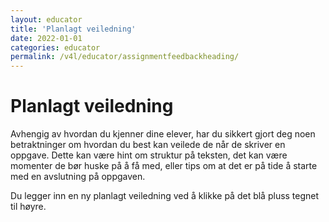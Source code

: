 ```yaml
---
layout: educator
title: 'Planlagt veiledning'
date: 2022-01-01
categories: educator
permalink: /v4l/educator/assignmentfeedbackheading/
---
```

# Planlagt veiledning

Avhengig av hvordan du kjenner dine elever, har du sikkert gjort deg noen betraktninger om hvordan du best kan veilede de når de skriver en oppgave.
Dette kan være hint om struktur på teksten, det kan være momenter de bør huske på å få med, eller tips om at det er på tide å starte med en avslutning på oppgaven.

Du legger inn en ny planlagt veiledning ved å klikke på det blå pluss tegnet til høyre.

